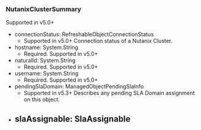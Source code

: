 ### NutanixClusterSummary
Supported in v5.0+

- connectionStatus: RefreshableObjectConnectionStatus
  - Supported in v5.0+
  Connection status of a Nutanix Cluster.
- hostname: System.String
  - Required. Supported in v5.0+
- naturalId: System.String
  - Required. Supported in v5.0+
- username: System.String
  - Required. Supported in v5.0+
- pendingSlaDomain: ManagedObjectPendingSlaInfo
  - Supported in v5.3+
  Describes any pending SLA Domain assignment on this object.
- slaAssignable: SlaAssignable
  - 
